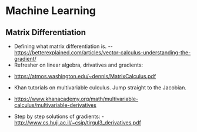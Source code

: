 # Machine Learning

## Matrix Differentiation

 * Defining what matrix differentiation is.
  -- https://betterexplained.com/articles/vector-calculus-understanding-the-gradient/
 * Refresher on linear algebra, drivatives and gradients: 
  - https://atmos.washington.edu/~dennis/MatrixCalculus.pdf
 * Khan tutorials on multivariable culculus. Jump straight to the Jacobian. 
  - https://www.khanacademy.org/math/multivariable-calculus/multivariable-derivatives
 * Step by step solutions of gradients: 
  -http://www.cs.huji.ac.il/~csip/tirgul3_derivatives.pdf
